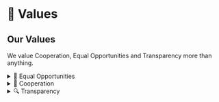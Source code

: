 # 💖 Values

## Our Values

We value Cooperation, Equal Opportunities and Transparency more than anything.

<details>

<summary>👥 Equal Opportunities</summary>

Providing equal opportunities for everyone by levelling the playing field is part of our mission. Real Inclusion means that everyone should have the chance to learn and practice the position they want to achieve, meaning it should be as accessible as possible, that means free, part-time and with no barriers of entry.&#x20;

</details>

<details>

<summary>🤝 Cooperation</summary>

We value people as humans, we listen, we value great teams and friendship above results or big projects. Everyone has a role, a space and value.&#x20;

</details>

<details>

<summary>🔍 Transparency</summary>

As a non-profit we want that our ideas, members and value to spread all over the world. So everything we do is open, free and created to share with the world!&#x20;

</details>
